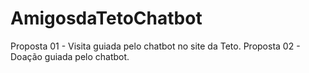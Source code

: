 # AmigosdaTetoChatbot

Proposta 01 - Visita guiada pelo chatbot no site da Teto.
Proposta 02 - Doação guiada pelo chatbot.
